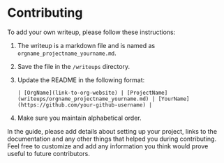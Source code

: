 # Contributing

To add your own writeup, please follow these instructions:

1. The writeup is a markdown file and is named as  `orgname_projectname_yourname.md`.
2. Save the file in the `/writeups` directory.
3. Update the README in the following format:

    ```
    | [OrgName](link-to-org-website) | [ProjectName](writeups/orgname_projectname_yourname.md) | [YourName](https://github.com/your-github-username) |
    ```
4. Make sure you maintain alphabetical order.

In the guide, please add details about setting up your project, links to the documentation and any other things that helped you during contributing. Feel free to customize and add any information you think would prove useful to future contributors.
